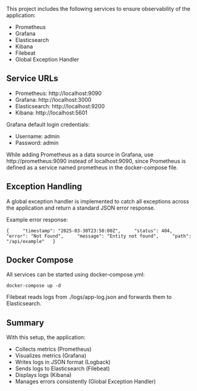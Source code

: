 This project includes the following services to ensure observability of the application:

*   Prometheus
*   Grafana
*   Elasticsearch
*   Kibana
*   Filebeat
*   Global Exception Handler

Service URLs
------------
*   Prometheus: http://localhost:9090
*   Grafana: http://localhost:3000
*   Elasticsearch: http://localhost:9200
*   Kibana: http://localhost:5601

Grafana default login credentials:
*   Username: admin
*   Password: admin

While adding Prometheus as a data source in Grafana, use http://prometheus:9090 instead of localhost:9090, since Prometheus is defined as a service named prometheus in the docker-compose file.

Exception Handling
------------------
A global exception handler is implemented to catch all exceptions across the application and return a standard JSON error response.

Example error response:

`{    
    "timestamp": "2025-03-30T23:50:00Z",    
    "status": 404,    
    "error": "Not Found",    
    "message": "Entity not found",    
    "path": "/api/example"  
}`

Docker Compose
--------------
All services can be started using docker-compose.yml:

`docker-compose up -d   `

Filebeat reads logs from ./logs/app-log.json and forwards them to Elasticsearch.

Summary
-------

With this setup, the application:

*   Collects metrics (Prometheus)
*   Visualizes metrics (Grafana)
*   Writes logs in JSON format (Logback)
*   Sends logs to Elasticsearch (Filebeat)
*   Displays logs (Kibana)
*   Manages errors consistently (Global Exception Handler)